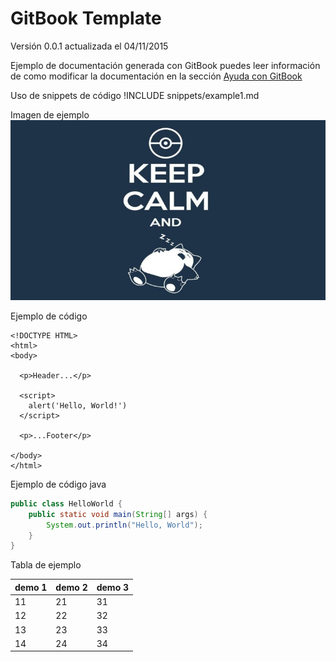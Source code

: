 # GitBook Template

Versión 0.0.1 actualizada el 04/11/2015

Ejemplo de documentación generada con GitBook puedes leer información de como modificar la documentación en la sección [Ayuda con GitBook](gitbook/README.md)

Uso de snippets de código
!INCLUDE snippets/example1.md

Imagen de ejemplo
![Demo image](resources/keep-calm-portada.jpg)

Ejemplo de código

`````
<!DOCTYPE HTML>
<html>
<body>

  <p>Header...</p>

  <script>
    alert('Hello, World!')
  </script>

  <p>...Footer</p>

</body>
</html>
`````
Ejemplo de código java

```java
public class HelloWorld {
    public static void main(String[] args) {
        System.out.println("Hello, World");
    }
}
```

Tabla de ejemplo

|   demo 1   |   demo 2   |   demo 3   |
|     --     |     --     |     --     |
|     11     |     21     |     31     |
|     12     |     22     |     32     |
|     13     |     23     |     33     |
|     14     |     24     |     34     |
